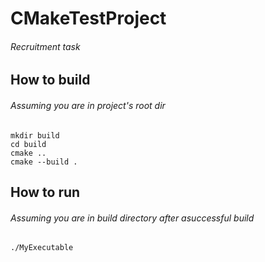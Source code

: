# CMakeTestProject
###### Recruitment task

## How to build
###### Assuming you are in project's root dir
```
mkdir build
cd build
cmake ..
cmake --build .
```

## How to run
###### Assuming you are in build directory after  asuccessful build
```
./MyExecutable
```
